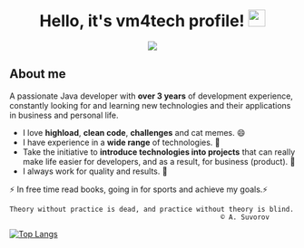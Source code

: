 <div id="header" align="center">
  <h1>
    Hello, it's vm4tech profile!
    <img src="https://media.giphy.com/media/hvRJCLFzcasrR4ia7z/giphy.gif" width="30px"/>
  </h1>
  <img src="https://readme-typing-svg.herokuapp.com/?color=1E90FF&center=true&lines=Backend+developer">
</div>

## About me
A passionate Java developer with **over 3 years** of development experience, constantly looking for and learning new technologies and their applications in business and personal life.

- I love **highload**, **clean code**, **challenges** and cat memes. 😄 
- I have experience in a **wide range** of technologies. 🔭
- Take the initiative to **introduce technologies into projects** that can really make life easier for developers, and as a result, for business (product). 🤔
- I always work for quality and results. 👯
  
⚡ In free time read books, going in for sports and achieve my goals.⚡

```
Theory without practice is dead, and practice without theory is blind.
                                                    © A. Suvorov
```
<!--
**vm4tech/vm4tech** is a ✨ _special_ ✨ repository because its `README.md` (this file) appears on your GitHub profile.

Here are some ideas to get you started:

- 🔭 I’m currently working on ...
- 🌱 I’m currently learning ...
- 👯 I’m looking to collaborate on ...
- 🤔 I’m looking for help with ...
- 💬 Ask me about ...
- 📫 How to reach me: ...
- 😄 Pronouns: ...
- ⚡ Fun fact: ...
-->
[![Top Langs](https://github-readme-stats.vercel.app/api/top-langs/?username=vm4tech&layout=compact&theme=vision-friendly-dark&exclude_repo=UpRoad,simplex-js,urPlanner)](https://github.com/vm4tech/github-readme-stats)
